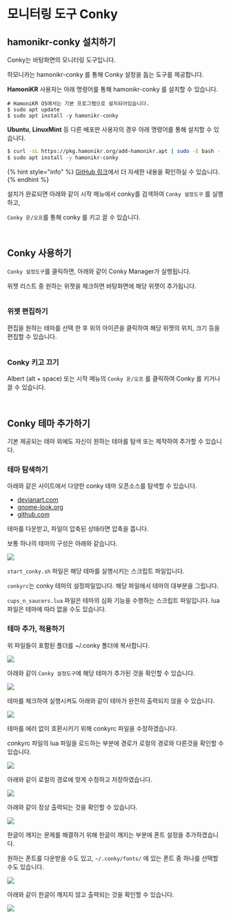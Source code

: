 # 모니터링 도구 Conky

## hamonikr-conky 설치하기

Conky는 바탕화면의 모니터링 도구입니다.

하모니카는 hamonikr-conky 를 통해 Conky 설정을 돕는 도구를 제공합니다.

**HamoniKR** 사용자는 아래 명령어를 통해 hamonikr-conky 를 설치할 수 있습니다.

```
# HamoniKR OS에서는 기본 프로그램으로 설치되어있습니다.
$ sudo apt update
$ sudo apt install -y hamonikr-conky
```

**Ubuntu**, **LinuxMint** 등 다른 배포판 사용자의 경우 아래 명령어를 통해 설치할 수 있습니다.

```bash
$ curl -sL https://pkg.hamonikr.org/add-hamonikr.apt | sudo -E bash -
$ sudo apt install -y hamonikr-conky
```

{% hint style="info" %}
&#x20;[GitHub 링크](https://github.com/hamonikr/hamonikr-conky)에서 더 자세한 내용을 확인하실 수 있습니다.
{% endhint %}

설치가 완료되면 아래와 같이 시작 메뉴에서 conky를 검색하여 `Conky 설정도구` 를 실행하고,

`Conky 온/오프`를 통해 conky 를 키고 끌 수 있습니다.

<figure><img src="../../.gitbook/assets/5 (1).png" alt=""><figcaption></figcaption></figure>

<figure><img src="../../.gitbook/assets/스크린샷, 2023-10-31 12-54-26.png" alt=""><figcaption></figcaption></figure>

## Conky 사용하기

`Conky 설정도구`를 클릭하면, 아래와 같이 Conky Manager가 실행됩니다.

위젯 리스트 중 원하는 위젯을 체크하면 바탕화면에 해당 위젯이 추가됩니다.

<figure><img src="../../.gitbook/assets/스크린샷, 2023-10-31 12-57-45.png" alt=""><figcaption></figcaption></figure>



### 위젯 편집하기

편집을 원하는 테마를 선택 한 후 위의 아이콘을 클릭하여 해당 위젯의 위치, 크기 등을 편집할 수 있습니다.

<figure><img src="../../.gitbook/assets/image (28).png" alt=""><figcaption></figcaption></figure>

### Conky 키고 끄기

Albert (alt + space) 또는 시작 메뉴의 `Conky 온/오프` 를 클릭하여 Conky 를 키거나 끌 수 있습니다.

<figure><img src="../../.gitbook/assets/5 (2).png" alt=""><figcaption></figcaption></figure>

<figure><img src="../../.gitbook/assets/6 (2).png" alt=""><figcaption></figcaption></figure>



## Conky 테마 추가하기

기본 제공되는 테마 외에도 자신이 원하는 테마를 탐색 또는 제작하여 추가할 수 있습니다.

### 테마 탐색하기

아래와 같은 사이트에서 다양한 conky 테마 오픈소스를 탐색할 수 있습니다.

* [devianart.com](https://www.deviantart.com/search?q=conky)
* [gnome-look.org](https://www.gnome-look.org/browse/cat/124/order/latest)
* [github.com](https://github.com/search?q=conky)

테마를 다운받고, 파일이 압축된 상태라면 압축을 풉니다.

보통 하나의 테마의 구성은 아래와 같습니다.

![](<../../.gitbook/assets/스크린샷, 2021-05-20 11-30-03.png>)

`start_conky.sh` 파일은 해당 테마를 실행시키는 스크립트 파일입니다.

`conkyrc`는 conky 테마의 설정파일입니다. 해당 파일에서 테마의 대부분을 그립니다.

`cups_n_saucers.lua` 파일은 테마의 심화 기능을 수행하는 스크립트 파일입니다. lua 파일은 테마에 따라 없을 수도 있습니다.



### 테마 추가, 적용하기

위 파일들이 포함된 폴더를 \~/.conky 폴더에 복사합니다.

![](<../../.gitbook/assets/스크린샷, 2021-05-20 11-43-04.png>)

아래와 같이 `Conky 설정도구`에 해당 테마가 추가된 것을 확인할 수 있습니다.

![](<../../.gitbook/assets/스크린샷, 2021-05-20 11-40-22.png>)

테마를 체크하여 실행시켜도 아래와 같이 테마가 완전히 출력되지 않을 수 있습니다.

![](<../../.gitbook/assets/image (264).png>)

테마를 에러 없이 호환시키기 위해 conkyrc 파일을 수정하겠습니다.

conkyrc 파일의 lua 파일을 로드하는 부분에 경로가 로컬의 경로와 다른것을 확인할 수 있습니다.

![](<../../.gitbook/assets/스크린샷, 2021-05-20 11-47-08.png>)

아래와 같이 로컬의 경로에 맞게 수정하고 저장하였습니다.

![](<../../.gitbook/assets/스크린샷, 2021-05-20 11-48-55.png>)

아래와 같이 정상 출력되는 것을 확인할 수 있습니다.

![](<../../.gitbook/assets/image (398).png>)

한글이 깨지는 문제를 해결하기 위해 한글이 깨지는 부분에 폰트 설정을 추가하겠습니다.

원하는 폰트를 다운받을 수도 있고, `~/.conky/fonts/` 에 있는 폰트 중 하나를 선택할 수도 있습니다.

![](<../../.gitbook/assets/스크린샷, 2021-05-20 11-52-21.png>)

아래와 같이 한글이 깨지지 않고 출력되는 것을 확인할 수 있습니다.

![](<../../.gitbook/assets/image (332).png>)



